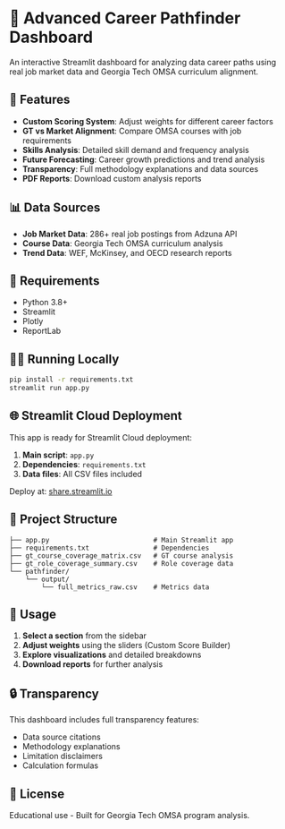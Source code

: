 # 🧭 Advanced Career Pathfinder Dashboard

An interactive Streamlit dashboard for analyzing data career paths using real job market data and Georgia Tech OMSA curriculum alignment.

## 🚀 Features

- **Custom Scoring System**: Adjust weights for different career factors
- **GT vs Market Alignment**: Compare OMSA courses with job requirements  
- **Skills Analysis**: Detailed skill demand and frequency analysis
- **Future Forecasting**: Career growth predictions and trend analysis
- **Transparency**: Full methodology explanations and data sources
- **PDF Reports**: Download custom analysis reports

## 📊 Data Sources

- **Job Market Data**: 286+ real job postings from Adzuna API
- **Course Data**: Georgia Tech OMSA curriculum analysis
- **Trend Data**: WEF, McKinsey, and OECD research reports

## 🔧 Requirements

- Python 3.8+
- Streamlit
- Plotly  
- ReportLab

## 🏃‍♂️ Running Locally

```bash
pip install -r requirements.txt
streamlit run app.py
```

## 🌐 Streamlit Cloud Deployment

This app is ready for Streamlit Cloud deployment:

1. **Main script**: `app.py`
2. **Dependencies**: `requirements.txt`
3. **Data files**: All CSV files included

Deploy at: [share.streamlit.io](https://share.streamlit.io)

## 📁 Project Structure

```
├── app.py                          # Main Streamlit app
├── requirements.txt                # Dependencies
├── gt_course_coverage_matrix.csv   # GT course analysis
├── gt_role_coverage_summary.csv    # Role coverage data
└── pathfinder/
    └── output/
        └── full_metrics_raw.csv    # Metrics data
```

## 🎯 Usage

1. **Select a section** from the sidebar
2. **Adjust weights** using the sliders (Custom Score Builder)
3. **Explore visualizations** and detailed breakdowns
4. **Download reports** for further analysis

## 🔒 Transparency

This dashboard includes full transparency features:
- Data source citations
- Methodology explanations  
- Limitation disclaimers
- Calculation formulas

## 📄 License

Educational use - Built for Georgia Tech OMSA program analysis.